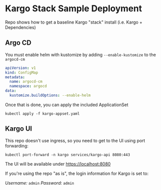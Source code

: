 # Kargo Stack Sample Deployment

Repo shows how to get a baseline Kargo "stack" install (i.e. Kargo + Dependencies)

## Argo CD

You must enable helm with kustomize by adding `--enable-kustomize` to the `argocd-cm`

```yaml
apiVersion: v1
kind: ConfigMap
metadata:
  name: argocd-cm
  namespace: argocd
data:
  kustomize.buildOptions: --enable-helm
```

Once that is done, you can apply the included ApplicationSet

```shell
kubectl apply -f kargo-appset.yaml
```

## Kargo UI

This repo doesn't use ingress, so you need to get to the UI using port forwarding:

```shell
kubectl port-forward -n kargo services/kargo-api 8080:443
```

The UI will be available under [https://localhost:8080](https://localhost:8080)

If you're using the repo "as is", the login information for Kargo is set to:

*Username:* `admin`
*Password:* `admin`
